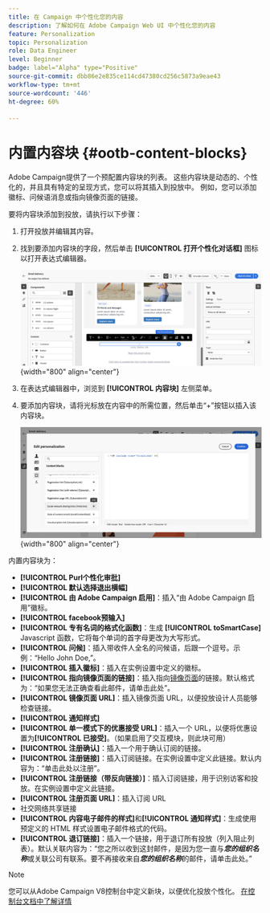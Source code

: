 ```yaml
---
title: 在 Campaign 中个性化您的内容
description: 了解如何在 Adobe Campaign Web UI 中个性化您的内容
feature: Personalization
topic: Personalization
role: Data Engineer
level: Beginner
badge: label="Alpha" type="Positive"
source-git-commit: dbb86e2e835ce114cd47380cd256c5873a9eae43
workflow-type: tm+mt
source-wordcount: '446'
ht-degree: 60%

---
```



# 内置内容块 {#ootb-content-blocks}

Adobe Campaign提供了一个预配置内容块的列表。 这些内容块是动态的、个性化的，并且具有特定的呈现方式，您可以将其插入到投放中。 例如，您可以添加徽标、问候语消息或指向镜像页面的链接。

要将内容块添加到投放，请执行以下步骤：

1. 打开投放并编辑其内容。

1. 找到要添加内容块的字段，然后单击 **[!UICONTROL 打开个性化对话框]** 图标以打开表达式编辑器。

   ![](assets/content-block-access.png){width="800" align="center"}

1. 在表达式编辑器中，浏览到 **[!UICONTROL 内容块]** 左侧菜单。

1. 要添加内容块，请将光标放在内容中的所需位置，然后单击“+”按钮以插入该内容块。

   ![](assets/content-blocks.png){width="800" align="center"}

内置内容块为：

* **[!UICONTROL Purl个性化审批]**
* **[!UICONTROL 默认选择退出横幅]**
* **[!UICONTROL 由 Adobe Campaign 启用]**：插入“由 Adobe Campaign 启用”徽标。
* **[!UICONTROL facebook预输入]**
* **[!UICONTROL 专有名词的格式化函数]**：生成 **[!UICONTROL toSmartCase]** Javascript 函数，它将每个单词的首字母更改为大写形式。
* **[!UICONTROL 问候]**：插入带收件人全名的问候语，后跟一个逗号。示例：“Hello John Doe,”。
* **[!UICONTROL 插入徽标]**：插入在实例设置中定义的徽标。
* **[!UICONTROL 指向镜像页面的链接]**：插入指向[镜像页面](../content/mirror-page.md)的链接。默认格式为：“如果您无法正确查看此邮件，请单击此处”。
* **[!UICONTROL 镜像页面 URL]**：插入镜像页面 URL，以便投放设计人员能够检查链接。
* **[!UICONTROL 通知样式]**
* **[!UICONTROL 单一模式下的优惠接受 URL]**：插入一个 URL，以便将优惠设置为&#x200B;**[!UICONTROL 已接受]**。（如果启用了交互模块，则此块可用）
* **[!UICONTROL 注册确认]**：插入一个用于确认订阅的链接。
* **[!UICONTROL 注册链接]**：插入订阅链接。在实例设置中定义此链接。默认内容为：“单击此处以注册”。
* **[!UICONTROL 注册链接（带反向链接）]**：插入订阅链接，用于识别访客和投放。在实例设置中定义此链接。
* **[!UICONTROL 注册页面 URL]**：插入订阅 URL
* 社交网络共享链接
* **[!UICONTROL 内容电子邮件的样式]**&#x200B;和&#x200B;**[!UICONTROL 通知样式]**：生成使用预定义的 HTML 样式设置电子邮件格式的代码。
* **[!UICONTROL 退订链接]**：插入一个链接，用于退订所有投放（列入阻止列表）。默认关联内容为：“您之所以收到这封邮件，是因为您一直与&#x200B;***您的组织名称***&#x200B;或关联公司有联系。要不再接收来自&#x200B;***您的组织名称***&#x200B;的邮件，请单击此处。”

>[!NOTE]
>
>您可以从Adobe Campaign V8控制台中定义新块，以便优化投放个性化。 [在控制台文档中了解详情](https://experienceleague.adobe.com/docs/campaign-classic/using/sending-messages/personalizing-deliveries/personalization-blocks.html?lang=zh-Hans)
